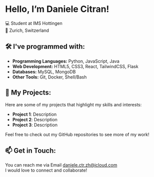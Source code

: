 # Hello, I’m Daniele Citran!

💻 Student at IMS Hottingen   
📍 Zurich, Switzerland

## 🛠️ I've programmed with:
- **Programming Languages:** Python, JavaScript, Java 
- **Web Development:** HTML5, CSS3, React, TailwindCSS, Flask
- **Databases:** MySQL, MongoDB
- **Other Tools:** Git, Docker, Shell/Bash

## 🚀 My Projects:
Here are some of my projects that highlight my skills and interests:
- **Project 1**: Description
- **Project 2**: Description
- **Project 3**: Description

Feel free to check out my GitHub repositories to see more of my work!

## 📫 Get in Touch:
You can reach me via Email daniele.ctr.zh@icloud.com   
I would love to connect and collaborate!
